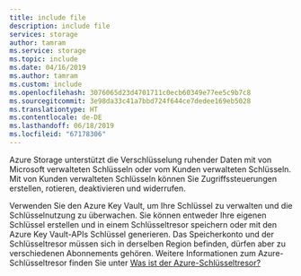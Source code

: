 ```yaml
---
title: include file
description: include file
services: storage
author: tamram
ms.service: storage
ms.topic: include
ms.date: 04/16/2019
ms.author: tamram
ms.custom: include
ms.openlocfilehash: 3076065d23d4701711c0ecb60349e77ee5c9b7c8
ms.sourcegitcommit: 3e98da33c41a7bbd724f644ce7dedee169eb5028
ms.translationtype: HT
ms.contentlocale: de-DE
ms.lasthandoff: 06/18/2019
ms.locfileid: "67178306"
---
```

Azure Storage unterstützt die Verschlüsselung ruhender Daten mit von Microsoft verwalteten Schlüsseln oder vom Kunden verwalteten Schlüsseln. Mit von Kunden verwalteten Schlüsseln können Sie Zugriffssteuerungen erstellen, rotieren, deaktivieren und widerrufen.

Verwenden Sie den Azure Key Vault, um Ihre Schlüssel zu verwalten und die Schlüsselnutzung zu überwachen. Sie können entweder Ihre eigenen Schlüssel erstellen und in einem Schlüsseltresor speichern oder mit den Azure Key Vault-APIs Schlüssel generieren. Das Speicherkonto und der Schlüsseltresor müssen sich in derselben Region befinden, dürfen aber zu verschiedenen Abonnements gehören. Weitere Informationen zum Azure-Schlüsseltresor finden Sie unter [Was ist der Azure-Schlüsseltresor?](../articles/key-vault/key-vault-overview.md)

